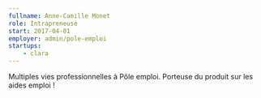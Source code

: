 ```yaml
---
fullname: Anne-Camille Monet
role: Intrapreneuse
start: 2017-04-01
employer: admin/pole-emploi
startups:
    - clara
---
```

Multiples vies professionnelles à Pôle emploi. Porteuse du produit sur les aides emploi !
